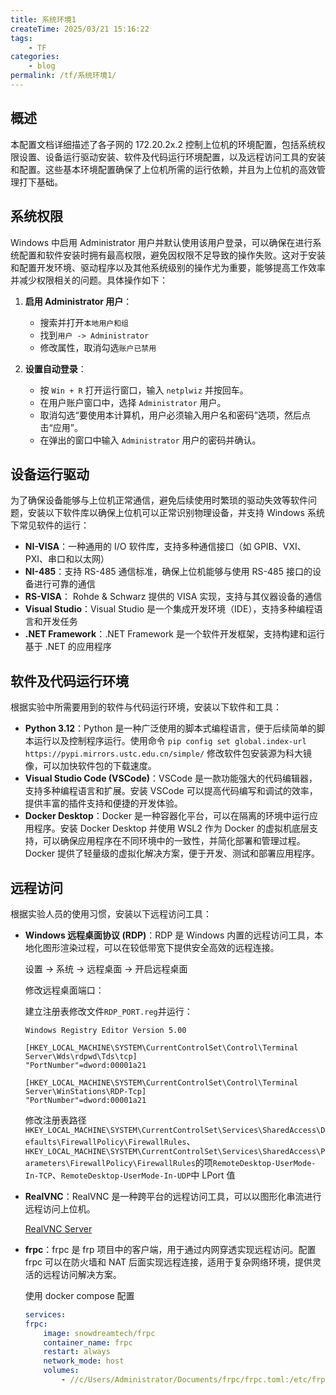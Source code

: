 ```yaml
---
title: 系统环境1
createTime: 2025/03/21 15:16:22
tags:
    - TF
categories:
    - blog
permalink: /tf/系统环境1/
---
```


## 概述

本配置文档详细描述了各子网的 172.20.2x.2 控制上位机的环境配置，包括系统权限设置、设备运行驱动安装、软件及代码运行环境配置，以及远程访问工具的安装和配置。这些基本环境配置确保了上位机所需的运行依赖，并且为上位机的高效管理打下基础。

## 系统权限

Windows 中启用 Administrator 用户并默认使用该用户登录，可以确保在进行系统配置和软件安装时拥有最高权限，避免因权限不足导致的操作失败。这对于安装和配置开发环境、驱动程序以及其他系统级别的操作尤为重要，能够提高工作效率并减少权限相关的问题。具体操作如下：

1. **启用 Administrator 用户**：

    - 搜索并打开`本地用户和组`
    - 找到`用户 -> Administrator`
    - 修改属性，取消勾选`账户已禁用`

2. **设置自动登录**：
    - 按 `Win + R` 打开运行窗口，输入 `netplwiz` 并按回车。
    - 在用户账户窗口中，选择 `Administrator` 用户。
    - 取消勾选“要使用本计算机，用户必须输入用户名和密码”选项，然后点击“应用”。
    - 在弹出的窗口中输入 `Administrator` 用户的密码并确认。

## 设备运行驱动

为了确保设备能够与上位机正常通信，避免后续使用时繁琐的驱动失效等软件问题，安装以下软件库以确保上位机可以正常识别物理设备，并支持 Windows 系统下常见软件的运行：

-   **NI-VISA**：一种通用的 I/O 软件库，支持多种通信接口（如 GPIB、VXI、PXI、串口和以太网）
-   **NI-485**：支持 RS-485 通信标准，确保上位机能够与使用 RS-485 接口的设备进行可靠的通信
-   **RS-VISA**： Rohde & Schwarz 提供的 VISA 实现，支持与其仪器设备的通信
-   **Visual Studio**：Visual Studio 是一个集成开发环境（IDE），支持多种编程语言和开发任务
-   **.NET Framework**：.NET Framework 是一个软件开发框架，支持构建和运行基于 .NET 的应用程序

## 软件及代码运行环境

根据实验中所需要用到的软件与代码运行环境，安装以下软件和工具：

-   **Python 3.12**：Python 是一种广泛使用的脚本式编程语言，便于后续简单的脚本运行以及控制程序运行。使用命令 `pip config set global.index-url https://pypi.mirrors.ustc.edu.cn/simple/` 修改软件包安装源为科大镜像，可以加快软件包的下载速度。
-   **Visual Studio Code (VSCode)**：VSCode 是一款功能强大的代码编辑器，支持多种编程语言和扩展。安装 VSCode 可以提高代码编写和调试的效率，提供丰富的插件支持和便捷的开发体验。
-   **Docker Desktop**：Docker 是一种容器化平台，可以在隔离的环境中运行应用程序。安装 Docker Desktop 并使用 WSL2 作为 Docker 的虚拟机底层支持，可以确保应用程序在不同环境中的一致性，并简化部署和管理过程。Docker 提供了轻量级的虚拟化解决方案，便于开发、测试和部署应用程序。

## 远程访问

根据实验人员的使用习惯，安装以下远程访问工具：

-   **Windows 远程桌面协议 (RDP)**：RDP 是 Windows 内置的远程访问工具，本地化图形渲染过程，可以在较低带宽下提供安全高效的远程连接。

    设置 -> 系统 -> 远程桌面 -> 开启远程桌面

    修改远程桌面端口：

    建立注册表修改文件`RDP_PORT.reg`并运行：

    ```reg
    Windows Registry Editor Version 5.00

    [HKEY_LOCAL_MACHINE\SYSTEM\CurrentControlSet\Control\Terminal Server\Wds\rdpwd\Tds\tcp]
    "PortNumber"=dword:00001a21

    [HKEY_LOCAL_MACHINE\SYSTEM\CurrentControlSet\Control\Terminal Server\WinStations\RDP-Tcp]
    "PortNumber"=dword:00001a21
    ```

    修改注册表路径`HKEY_LOCAL_MACHINE\SYSTEM\CurrentControlSet\Services\SharedAccess\Defaults\FirewallPolicy\FirewallRules`、`HKEY_LOCAL_MACHINE\SYSTEM\CurrentControlSet\Services\SharedAccess\Parameters\FirewallPolicy\FirewallRules`的项`RemoteDesktop-UserMode-In-TCP`、`RemoteDesktop-UserMode-In-UDP`中 LPort 值

-   **RealVNC**：RealVNC 是一种跨平台的远程访问工具，可以以图形化串流进行远程访问上位机。

    [RealVNC Server](https://www.realvnc.com/en/connect/download/vnc/)

-   **frpc**：frpc 是 frp 项目中的客户端，用于通过内网穿透实现远程访问。配置 frpc 可以在防火墙和 NAT 后面实现远程连接，适用于复杂网络环境，提供灵活的远程访问解决方案。

    使用 docker compose 配置

    ```yml
    services:
    frpc:
        image: snowdreamtech/frpc
        container_name: frpc
        restart: always
        network_mode: host
        volumes:
            - //c/Users/Administrator/Documents/frpc/frpc.toml:/etc/frp/frpc.toml
    ```
